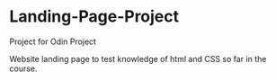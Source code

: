 # Landing-Page-Project
Project for Odin Project

Website landing page to test knowledge of html and CSS so far in the course.
